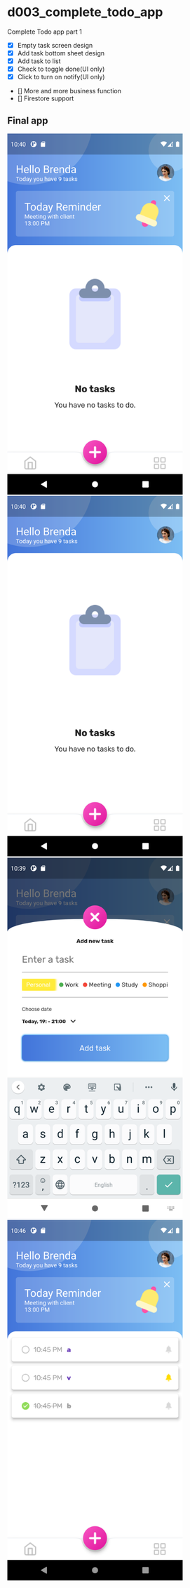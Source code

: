 # d003_complete_todo_app

Complete Todo app part 1
- [x] Empty task screen design
- [x] Add task bottom sheet design
- [x] Add task to list
- [x] Check to toggle done(UI only)
- [x] Click to turn on notify(UI only)
- [] More and more business function
- [] Firestore support

## Final app

<img src="../screenshots/003-1.png?raw=true" width=400>
<img src="../screenshots/003-2.png?raw=true" width=400>
<img src="../screenshots/003-3.png?raw=true" width=400>
<img src="../screenshots/003-4.png?raw=true" width=400>
